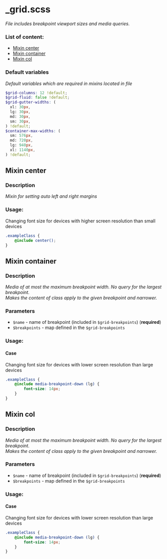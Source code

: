 # _grid.scss
_File includes breakpoint viewport sizes and media queries._

### List of content:

- [Mixin center](#mixin-center)
- [Mixin container](#mixin-container)
- [Mixin col](#mixin-col)


### Default variables
_Default variables which are required in mixins located in file_

```scss
$grid-columns: 12 !default;
$grid-fluid: false !default;
$grid-gutter-widths: (
  xl: 30px,
  lg: 30px,
  md: 30px,
  sm: 30px,
) !default;
$container-max-widths: (
  sm: 576px,
  md: 720px,
  lg: 940px,
  xl: 1140px,
) !default;
```


## Mixin center

### Description
_Mixin for setting auto left and right margins_

### Usage: 
Changing font size for devices with higher screen resolution than small devices

```scss
.exampleClass {
    @include center();
}
```


## Mixin container

### Description
_Media of at most the maximum breakpoint width. No query for the largest breakpoint.<br />
Makes the content of class apply to the given breakpoint and narrower._

### Parameters
- `$name` - name of breakpoint (included in `$grid-breakpoints`) (**required**)
- `$breakpoints` - map defined in the `$grid-breakpoints`

### Usage: 


#### Case
Changing font size for devices with lower screen resolution than large devices

```scss
.exampleClass {
    @include media-breakpoint-down (lg) {
        font-size: 14px;
    }
}
```


## Mixin col

### Description
_Media of at most the maximum breakpoint width. No query for the largest breakpoint.<br />
Makes the content of class apply to the given breakpoint and narrower._

### Parameters
- `$name` - name of breakpoint (included in `$grid-breakpoints`) (**required**)
- `$breakpoints` - map defined in the `$grid-breakpoints`

### Usage: 


#### Case
Changing font size for devices with lower screen resolution than large devices

```scss
.exampleClass {
    @include media-breakpoint-down (lg) {
        font-size: 14px;
    }
}
```

